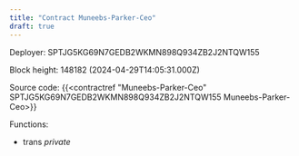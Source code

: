 ```yaml
---
title: "Contract Muneebs-Parker-Ceo"
draft: true
---
```

Deployer: SPTJG5KG69N7GEDB2WKMN898Q934ZB2J2NTQW155


 



Block height: 148182 (2024-04-29T14:05:31.000Z)

Source code: {{<contractref "Muneebs-Parker-Ceo" SPTJG5KG69N7GEDB2WKMN898Q934ZB2J2NTQW155 Muneebs-Parker-Ceo>}}

Functions:

* trans _private_
